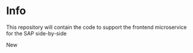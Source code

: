 # Info

This repository will contain the code to support the frontend microservice for the SAP side-by-side

New

